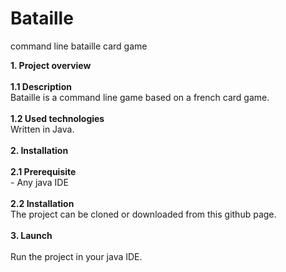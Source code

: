 # Bataille
command line bataille card game

**1. Project overview**<br><br>
	**1.1 Description**<br>
		Bataille is a command line game based on a french card game.<br><br>
	**1.2 Used technologies**<br>
		Written in Java.<br><br>
**2. Installation**<br><br>
	**2.1 Prerequisite**<br>
		- Any java IDE<br><br>
	**2.2 Installation**<br>
		The project can be cloned or downloaded from this github page.<br><br>
**3. Launch**<br><br>
	  Run the project in your java IDE.
